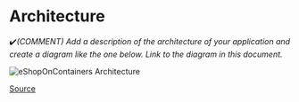 # Architecture

:heavy_check_mark:_(COMMENT) Add a description of the architecture of your application and create a diagram like the one below. Link to the diagram in this document._

![eShopOnContainers Architecture]((https://github.com/pxlit-projects/project-BenteBussePXL/blob/main/architecture/C4ModelJavaProject.drawio.png))

[Source]((https://github.com/pxlit-projects/project-BenteBussePXL/blob/main/architecture/C4ModelJavaProject.drawio))
